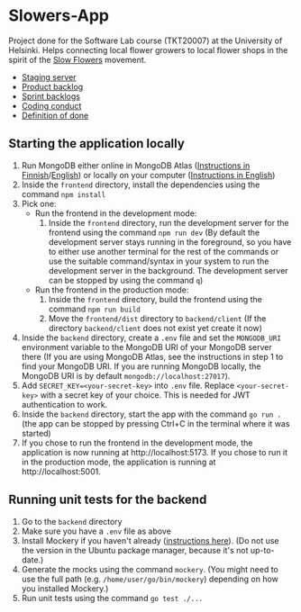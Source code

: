 # Slowers-App

Project done for the Software Lab course (TKT20007) at the University of Helsinki. Helps connecting local flower growers to local flower shops in the spirit of the [Slow Flowers](https://en.wikipedia.org/wiki/Slow_Flowers) movement.

- [Staging server](https://slowers.ext.ocp-test-0.k8s.it.helsinki.fi)
- [Product backlog](https://github.com/orgs/SlowersTeamSpring2025/projects/1/views/1)
- [Sprint backlogs](https://github.com/orgs/SlowersTeamSpring2025/projects?query=is%3Aopen+Sprint)
- [Coding conduct](documentation/coding_conduct_spring2025.md)
- [Definition of done](documentation/definition_of_done.md)

## Starting the application locally

1. Run MongoDB either online in MongoDB Atlas ([Instructions in Finnish](https://fullstackopen.com/osa3/tietojen_tallettaminen_mongo_db_tietokantaan#mongo-db)/[English](https://fullstackopen.com/en/part3/saving_data_to_mongo_db#mongo-db)) or locally on your computer ([Instructions in English](https://www.mongodb.com/docs/manual/administration/install-community))
2. Inside the `frontend` directory, install the dependencies using the command `npm install`
3. Pick one:
    - Run the frontend in the development mode:
        1. Inside the `frontend` directory, run the development server for the frontend using the command `npm run dev` (By default the development server stays running in the foreground, so you have to either use another terminal for the rest of the commands or use the suitable command/syntax in your system to run the development server in the background. The development server can be stopped by using the command `q`)
    - Run the frontend in the production mode:
        1. Inside the `frontend` directory, build the frontend using the command `npm run build`
        2. Move the `frontend/dist` directory to `backend/client` (If the directory `backend/client` does not exist yet create it now)
4. Inside the `backend` directory, create a `.env` file and set the `MONGODB_URI` environment variable to the MongoDB URI of your MongoDB server there (If you are using MongoDB Atlas, see the instructions in step 1 to find your MongoDB URI. If you are running MongoDB locally, the MongoDB URI is by default `mongodb://localhost:27017`).
5. Add `SECRET_KEY=<your-secret-key>` into `.env` file. Replace `<your-secret-key>` with a secret key of your choice. This is needed for JWT authentication to work.
6. Inside the `backend` directory, start the app with the command `go run .` (the app can be stopped by pressing Ctrl+C in the terminal where it was started)
7. If you chose to run the frontend in the development mode, the application is now running at http://localhost:5173. If you chose to run it in the production mode, the application is running at http://localhost:5001.

## Running unit tests for the backend

1. Go to the `backend` directory
2. Make sure you have a `.env` file as above
3. Install Mockery if you haven't already ([instructions here](https://vektra.github.io/mockery/latest/installation)). (Do not use the version in the Ubuntu package manager, because it's not up-to-date.)
4. Generate the mocks using the command `mockery`. (You might need to use the full path (e.g. `/home/user/go/bin/mockery`) depending on how you installed Mockery.)
5. Run unit tests using the command `go test ./...`
